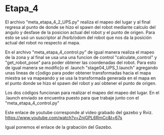 # Etapa_4

El archivo "meta_etapa_4_2_UPS.py" realiza el mapeo del lugar y al final regresa al punto de donde se hizo el spawn del robot mediante calculo del angulo y desfase de la posicion actual del robot y el punto de origen. Para esto se usó un suscriptor al /hsrb/odom del robot que nos da la posición actual del robot no respecto al mapa.


En el archivo "meta_etapa_4_control.py" de igual manera realiza el mapeo de la zona y al final se usa una una funcion de control "calculate_control" y "get_robot_pose" para poder obtener las coordenadas del robot.
Para esto de igual manera se modific[o el .launch "stage04_UPS_1.launch" agregando unas lineas de c[odigo para poder obtener transformadas hacia el mapa miestra se va mapeando y se usa la transformada generada en el mapa en el punto donde se hizo el spawn del robot y así obtener el punto de origen.

Los dos códigos funcionan para realizar el mapeo del mapeo del lugar. En el .launch enviado se encuentra puesto para que trabaje junto con el "meta_etapa_4_control.py"

Este enlace de youtube corresponde al video grabado del gazebo y Rviz.
https://www.youtube.com/watch?v=ZnjGPL6RmCc&t=67s

Igual ponemos el enlace de la grabación del Gazebo.
